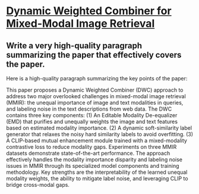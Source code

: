 # [Dynamic Weighted Combiner for Mixed-Modal Image Retrieval](https://arxiv.org/abs/2312.06179)

## Write a very high-quality paragraph summarizing the paper that effectively covers the paper.

 Here is a high-quality paragraph summarizing the key points of the paper:

This paper proposes a Dynamic Weighted Combiner (DWC) approach to address two major overlooked challenges in mixed-modal image retrieval (MMIR): the unequal importance of image and text modalities in queries, and labeling noise in the text descriptions from web data. The DWC contains three key components: (1) An Editable Modality De-equalizer (EMD) that purifies and unequally weights the image and text features based on estimated modality importance. (2) A dynamic soft-similarity label generator that relaxes the noisy hard similarity labels to avoid overfitting. (3) A CLIP-based mutual enhancement module trained with a mixed-modality contrastive loss to reduce modality gaps. Experiments on three MMIR datasets demonstrate state-of-the-art performance. The approach effectively handles the modality importance disparity and labeling noise issues in MMIR through its specialized model components and training methodology. Key strengths are the interpretability of the learned unequal modality weights, the ability to mitigate label noise, and leveraging CLIP to bridge cross-modal gaps.
